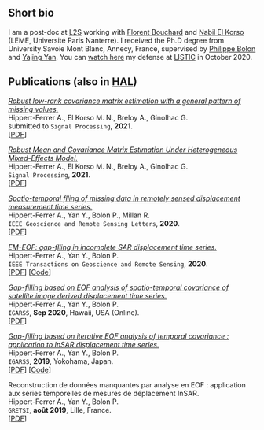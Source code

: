 ## Short bio

I am a post-doc at [L2S](https://l2s.centralesupelec.fr/) working with [Florent Bouchard](https://sites.google.com/view/florentbouchard/home) and [Nabil El Korso](https://sites.google.com/site/nabkorso/) (LEME, Université Paris Nanterre). I received the Ph.D degree from University Savoie Mont Blanc, Annecy, France, supervised by [Philippe Bolon](https://www.univ-smb.fr/listic/presentation/membres/enseignants-chercheurs/philippe-bolon/) and [Yajing Yan](https://www.univ-smb.fr/listic/pages-en/yajing-yan-en/). You can [watch here](https://www.youtube.com/watch?v=RpKIe1dnPz8) my defense at [LISTIC](https://www.univ-smb.fr/listic/) in October 2020.

## Publications (also in [HAL](https://haltools.archives-ouvertes.fr/Public/afficheRequetePubli.php?auteur_exp=hippert-ferrer&CB_auteur=oui&CB_titre=oui&CB_article=oui&CB_DOI=oui&langue=Anglais&tri_exp=annee_publi&tri_exp2=typdoc&tri_exp3=date_publi&ordre_aff=TA&Fen=Aff&css=../css/styles_publicationsHAL.css))

[_Robust low-rank covariance matrix estimation with a general pattern of missing values._](https://arxiv.org/abs/2107.10505)
<br/>
Hippert-Ferrer A., El Korso M. N., Breloy A., Ginolhac G.
<br/>
submitted to `Signal Processing`, **2021**.
<br/>
\[<a href="https://arxiv.org/pdf/2107.10505.pdf" target="_blank">PDF</a>\] 

[_Robust Mean and Covariance Matrix Estimation Under Heterogeneous Mixed-Effects Model._](https://www.sciencedirect.com/science/article/pii/S0165168421002334?casa_token=fxP9DoobkSAAAAAA:Z-vUEBqHFJVaEUJfN6-d3nOuQFjsMBfGK-UUZ37r2RmyGKyyR0NS8pZFmsfU-ip4nJvzx2pNQw)
<br/>
Hippert-Ferrer A., El Korso M. N., Breloy A., Ginolhac G.
<br/>
`Signal Processing`, **2021**.
<br/>
\[<a href="https://hal.archives-ouvertes.fr/hal-03156771/document" target="_blank">PDF</a>\] 

[_Spatio-temporal flling of missing data in remotely sensed displacement measurement time series._](https://ieeexplore.ieee.org/abstract/document/9173747)
<br/>
Hippert-Ferrer A., Yan Y., Bolon P., Millan R.
<br/>
`IEEE Geoscience and Remote Sensing Letters`, **2020**.
<br/>
\[<a href="https://ahippert.github.io/pdfs/grsl_2020.pdf" target="_blank">PDF</a>\] 

[_EM-EOF: gap-flling in incomplete SAR displacement time series._](https://ieeexplore.ieee.org/abstract/document/9170898)
<br/>
Hippert-Ferrer A., Yan Y., Bolon P. 
<br/>
`IEEE Transactions on Geoscience and Remote Sensing`, **2020**.
<br/>
\[<a href="https://ahippert.github.io/pdfs/tgrs_2020.pdf" target="_blank">PDF</a>\] \[<a href="https://github.com/ahippert/em-eof" target="_blank">Code</a>\]

[_Gap-filling based on EOF analysis of spatio-temporal covariance of satellite image derived displacement time series._](https://ieeexplore.ieee.org/document/9324467)
<br/>
Hippert-Ferrer A., Yan Y., Bolon P.
<br/>
`IGARSS`, **Sep 2020**, Hawaii, USA (Online).
<br/>
\[<a href="https://ahippert.github.io/pdfs/igarss_2020" target="_blank">PDF</a>\]

[_Gap-filling based on iterative EOF analysis of temporal covariance : application to InSAR displacement time series._](https://ieeexplore.ieee.org/document/8898952)
<br/>
Hippert-Ferrer A., Yan Y., Bolon P.
<br/>
`IGARSS`, **2019**, Yokohama, Japan.
<br/>
\[<a href="https://hal.archives-ouvertes.fr/hal-02178695v2/document" target="_blank">PDF</a>\] \[<a href="https://github.com/ahippert/em-eof" target="_blank">Code</a>\]

Reconstruction de données manquantes par analyse en EOF : application aux séries temporelles de mesures de déplacement InSAR. 
<br/>
Hippert-Ferrer A., Yan Y., Bolon P. 
<br/>
`GRETSI`, **août 2019**, Lille, France.
<br/>
\[<a href="https://hal.archives-ouvertes.fr/hal-02276527/document" target="_blank">PDF</a>\]

